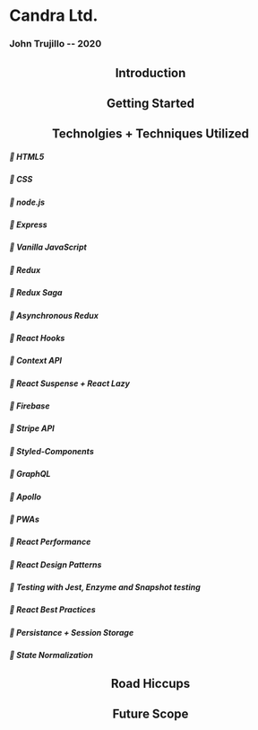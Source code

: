 # Candra Ltd.
### John Trujillo -- 2020

<h2 align="center">Introduction</h2>

<h2 align="center">Getting Started</h2>

<h2 align="center">Technolgies + Techniques Utilized</h2>

##### :small_blue_diamond: HTML5

##### :small_blue_diamond: CSS

##### :small_blue_diamond: node.js

##### :small_blue_diamond: Express

##### :small_blue_diamond: Vanilla JavaScript

##### :small_blue_diamond: Redux

##### :small_blue_diamond: Redux Saga

##### :small_blue_diamond: Asynchronous Redux

##### :small_blue_diamond: React Hooks

##### :small_blue_diamond: Context API

##### :small_blue_diamond: React Suspense + React Lazy

##### :small_blue_diamond: Firebase

##### :small_blue_diamond: Stripe API

##### :small_blue_diamond: Styled-Components

##### :small_blue_diamond: GraphQL

##### :small_blue_diamond: Apollo

##### :small_blue_diamond: PWAs

##### :small_blue_diamond: React Performance

##### :small_blue_diamond: React Design Patterns

##### :small_blue_diamond: Testing with Jest, Enzyme and Snapshot testing

##### :small_blue_diamond: React Best Practices

##### :small_blue_diamond: Persistance + Session Storage

##### :small_blue_diamond: State Normalization

<h2 align="center">Road Hiccups</h2>

<h2 align="center">Future Scope</h2>

